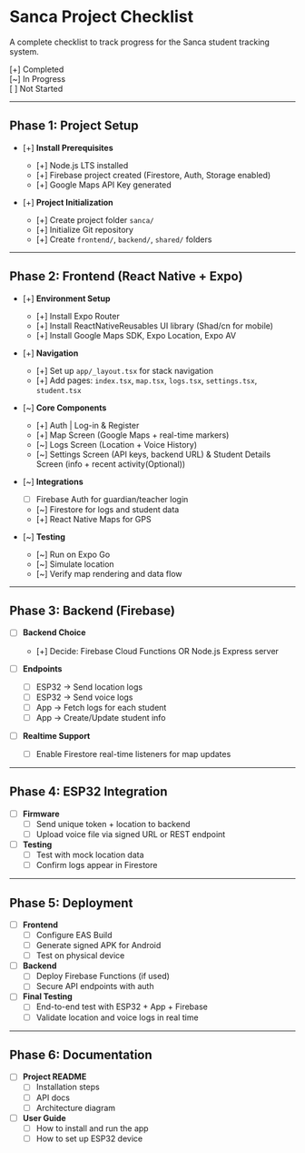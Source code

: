 # Sanca Project Checklist

A complete checklist to track progress for the Sanca student tracking system.

[+] Completed  
[~] In Progress  
[ ] Not Started  

---

## Phase 1: Project Setup
- [+] **Install Prerequisites**
  - [+] Node.js LTS installed
  - [+] Firebase project created (Firestore, Auth, Storage enabled)
  - [+] Google Maps API Key generated

- [+] **Project Initialization**
  - [+] Create project folder `sanca/`
  - [+] Initialize Git repository
  - [+] Create `frontend/`, `backend/`, `shared/` folders

---

## Phase 2: Frontend (React Native + Expo)
- [+] **Environment Setup**
  - [+] Install Expo Router
  - [+] Install ReactNativeReusables UI library (Shad/cn for mobile)
  - [+] Install Google Maps SDK, Expo Location, Expo AV

- [+] **Navigation**
  - [+] Set up `app/_layout.tsx` for stack navigation
  - [+] Add pages: `index.tsx`, `map.tsx`, `logs.tsx`, `settings.tsx`, `student.tsx`

- [~] **Core Components**
  - [+] Auth | Log-in & Register
  - [+] Map Screen (Google Maps + real-time markers)
  - [~] Logs Screen (Location + Voice History)
  - [~] Settings Screen (API keys, backend URL) & Student Details Screen (info + recent activity(Optional))

- [~] **Integrations**
  - [ ] Firebase Auth for guardian/teacher login
  - [~] Firestore for logs and student data
  - [+] React Native Maps for GPS

- [~] **Testing**
  - [~] Run on Expo Go
  - [~] Simulate location 
  - [~] Verify map rendering and data flow

---

## Phase 3: Backend (Firebase)
- [ ] **Backend Choice**
  - [+] Decide: Firebase Cloud Functions OR Node.js Express server

- [ ] **Endpoints**
  - [ ] ESP32 → Send location logs
  - [ ] ESP32 → Send voice logs
  - [ ] App → Fetch logs for each student
  - [ ] App → Create/Update student info

- [ ] **Realtime Support**
  - [ ] Enable Firestore real-time listeners for map updates

---

## Phase 4: ESP32 Integration
- [ ] **Firmware**
  - [ ] Send unique token + location to backend
  - [ ] Upload voice file via signed URL or REST endpoint

- [ ] **Testing**
  - [ ] Test with mock location data
  - [ ] Confirm logs appear in Firestore

---

## Phase 5: Deployment
- [ ] **Frontend**
  - [ ] Configure EAS Build
  - [ ] Generate signed APK for Android
  - [ ] Test on physical device

- [ ] **Backend**
  - [ ] Deploy Firebase Functions (if used)
  - [ ] Secure API endpoints with auth

- [ ] **Final Testing**
  - [ ] End-to-end test with ESP32 + App + Firebase
  - [ ] Validate location and voice logs in real time

---

## Phase 6: Documentation
- [ ] **Project README**
  - [ ] Installation steps
  - [ ] API docs
  - [ ] Architecture diagram

- [ ] **User Guide**
  - [ ] How to install and run the app
  - [ ] How to set up ESP32 device
